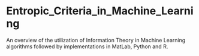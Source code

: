 # Entropic_Criteria_in_Machine_Learning
An overview of the utilization of Information Theory in Machine Learning algorithms followed by implementations in MatLab, Python and R.
